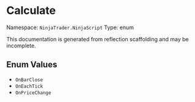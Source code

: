 # Calculate

Namespace: `NinjaTrader.NinjaScript`
Type: enum

This documentation is generated from reflection scaffolding and may be incomplete.

## Enum Values
- `OnBarClose`
- `OnEachTick`
- `OnPriceChange`
